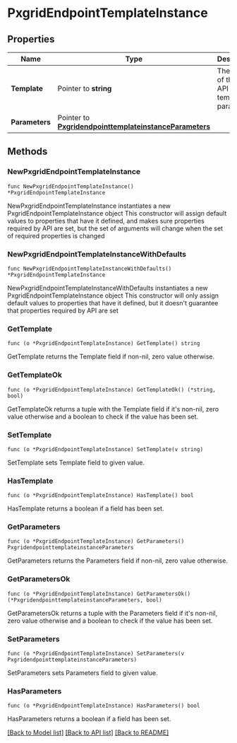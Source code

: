 # PxgridEndpointTemplateInstance

## Properties

Name | Type | Description | Notes
------------ | ------------- | ------------- | -------------
**Template** | Pointer to **string** | The name of the REST API template parameter. | [optional] 
**Parameters** | Pointer to [**PxgridendpointtemplateinstanceParameters**](PxgridendpointtemplateinstanceParameters.md) |  | [optional] 

## Methods

### NewPxgridEndpointTemplateInstance

`func NewPxgridEndpointTemplateInstance() *PxgridEndpointTemplateInstance`

NewPxgridEndpointTemplateInstance instantiates a new PxgridEndpointTemplateInstance object
This constructor will assign default values to properties that have it defined,
and makes sure properties required by API are set, but the set of arguments
will change when the set of required properties is changed

### NewPxgridEndpointTemplateInstanceWithDefaults

`func NewPxgridEndpointTemplateInstanceWithDefaults() *PxgridEndpointTemplateInstance`

NewPxgridEndpointTemplateInstanceWithDefaults instantiates a new PxgridEndpointTemplateInstance object
This constructor will only assign default values to properties that have it defined,
but it doesn't guarantee that properties required by API are set

### GetTemplate

`func (o *PxgridEndpointTemplateInstance) GetTemplate() string`

GetTemplate returns the Template field if non-nil, zero value otherwise.

### GetTemplateOk

`func (o *PxgridEndpointTemplateInstance) GetTemplateOk() (*string, bool)`

GetTemplateOk returns a tuple with the Template field if it's non-nil, zero value otherwise
and a boolean to check if the value has been set.

### SetTemplate

`func (o *PxgridEndpointTemplateInstance) SetTemplate(v string)`

SetTemplate sets Template field to given value.

### HasTemplate

`func (o *PxgridEndpointTemplateInstance) HasTemplate() bool`

HasTemplate returns a boolean if a field has been set.

### GetParameters

`func (o *PxgridEndpointTemplateInstance) GetParameters() PxgridendpointtemplateinstanceParameters`

GetParameters returns the Parameters field if non-nil, zero value otherwise.

### GetParametersOk

`func (o *PxgridEndpointTemplateInstance) GetParametersOk() (*PxgridendpointtemplateinstanceParameters, bool)`

GetParametersOk returns a tuple with the Parameters field if it's non-nil, zero value otherwise
and a boolean to check if the value has been set.

### SetParameters

`func (o *PxgridEndpointTemplateInstance) SetParameters(v PxgridendpointtemplateinstanceParameters)`

SetParameters sets Parameters field to given value.

### HasParameters

`func (o *PxgridEndpointTemplateInstance) HasParameters() bool`

HasParameters returns a boolean if a field has been set.


[[Back to Model list]](../README.md#documentation-for-models) [[Back to API list]](../README.md#documentation-for-api-endpoints) [[Back to README]](../README.md)


